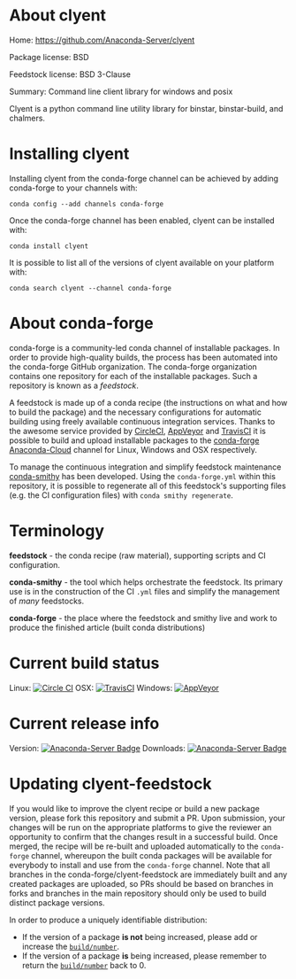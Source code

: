 About clyent
============

Home: https://github.com/Anaconda-Server/clyent

Package license: BSD

Feedstock license: BSD 3-Clause

Summary: Command line client library for windows and posix

Clyent is a python command line utility library for binstar,
binstar-build, and chalmers.


Installing clyent
=================

Installing clyent from the conda-forge channel can be achieved by adding conda-forge to your channels with:

```
conda config --add channels conda-forge
```

Once the conda-forge channel has been enabled, clyent can be installed with:

```
conda install clyent
```

It is possible to list all of the versions of clyent available on your platform with:

```
conda search clyent --channel conda-forge
```


About conda-forge
=================

conda-forge is a community-led conda channel of installable packages.
In order to provide high-quality builds, the process has been automated into the
conda-forge GitHub organization. The conda-forge organization contains one repository
for each of the installable packages. Such a repository is known as a *feedstock*.

A feedstock is made up of a conda recipe (the instructions on what and how to build
the package) and the necessary configurations for automatic building using freely
available continuous integration services. Thanks to the awesome service provided by
[CircleCI](https://circleci.com/), [AppVeyor](http://www.appveyor.com/)
and [TravisCI](https://travis-ci.org/) it is possible to build and upload installable
packages to the [conda-forge](https://anaconda.org/conda-forge)
[Anaconda-Cloud](http://docs.anaconda.org/) channel for Linux, Windows and OSX respectively.

To manage the continuous integration and simplify feedstock maintenance
[conda-smithy](http://github.com/conda-forge/conda-smithy) has been developed.
Using the ``conda-forge.yml`` within this repository, it is possible to regenerate all of
this feedstock's supporting files (e.g. the CI configuration files) with ``conda smithy regenerate``.


Terminology
===========

**feedstock** - the conda recipe (raw material), supporting scripts and CI configuration.

**conda-smithy** - the tool which helps orchestrate the feedstock.
                   Its primary use is in the construction of the CI ``.yml`` files
                   and simplify the management of *many* feedstocks.

**conda-forge** - the place where the feedstock and smithy live and work to
                  produce the finished article (built conda distributions)

Current build status
====================

Linux: [![Circle CI](https://circleci.com/gh/conda-forge/clyent-feedstock.svg?style=shield)](https://circleci.com/gh/conda-forge/clyent-feedstock)
OSX: [![TravisCI](https://travis-ci.org/conda-forge/clyent-feedstock.svg?branch=master)](https://travis-ci.org/conda-forge/clyent-feedstock)
Windows: [![AppVeyor](https://ci.appveyor.com/api/projects/status/github/conda-forge/clyent-feedstock?svg=True)](https://ci.appveyor.com/project/conda-forge/clyent-feedstock/branch/master)

Current release info
====================
Version: [![Anaconda-Server Badge](https://anaconda.org/conda-forge/clyent/badges/version.svg)](https://anaconda.org/conda-forge/clyent)
Downloads: [![Anaconda-Server Badge](https://anaconda.org/conda-forge/clyent/badges/downloads.svg)](https://anaconda.org/conda-forge/clyent)


Updating clyent-feedstock
=========================

If you would like to improve the clyent recipe or build a new
package version, please fork this repository and submit a PR. Upon submission,
your changes will be run on the appropriate platforms to give the reviewer an
opportunity to confirm that the changes result in a successful build. Once
merged, the recipe will be re-built and uploaded automatically to the
`conda-forge` channel, whereupon the built conda packages will be available for
everybody to install and use from the `conda-forge` channel.
Note that all branches in the conda-forge/clyent-feedstock are
immediately built and any created packages are uploaded, so PRs should be based
on branches in forks and branches in the main repository should only be used to
build distinct package versions.

In order to produce a uniquely identifiable distribution:
 * If the version of a package **is not** being increased, please add or increase
   the [``build/number``](http://conda.pydata.org/docs/building/meta-yaml.html#build-number-and-string).
 * If the version of a package **is** being increased, please remember to return
   the [``build/number``](http://conda.pydata.org/docs/building/meta-yaml.html#build-number-and-string)
   back to 0.
